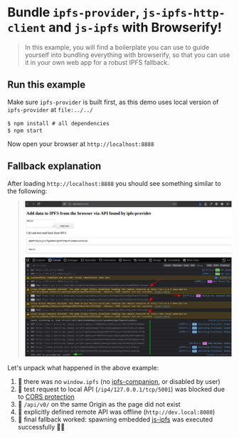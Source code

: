 # Bundle `ipfs-provider`, `js-ipfs-http-client` and `js-ipfs` with Browserify!

> In this example, you will find a boilerplate you can use to guide yourself
into bundling everything with browserify, so that you can use it in your own web app
for a robust IPFS fallback.

## Run this example

Make sure `ipfs-provider` is built first, as this demo uses local version of `ipfs-provider` at `file:../../`

```console
$ npm install # all dependencies
$ npm start
```

Now open your browser at `http://localhost:8888`

## Fallback explanation

After loading `http://localhost:8888` you should see something similar to the following:

> ![](./ipfs-provider-demo-2019-12-27.png)

Let's unpack what happened in the above example:

1. 🔴 there was no `window.ipfs` (no [ipfs-companion](https://github.com/ipfs/ipfs-companion), or disabled by user)
2. 🔴 test request to local API (`/ip4/127.0.0.1/tcp/5001`) was blocked due to [CORS protection](https://developer.mozilla.org/en-US/docs/Web/HTTP/CORS)
3. 🔴 `/api/v0/` on the same Origin as the page did not exist
3. 🔴 explicitly defined remote API was offline (`http://dev.local:8080`)
4. 💚 final fallback worked: spawning embedded [js-ipfs](https://github.com/ipfs/js-ipfs/tree/master/packages/ipfs) was executed successfully 🚀✨
